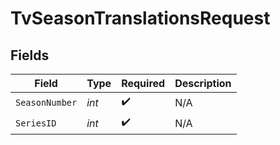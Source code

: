 # TvSeasonTranslationsRequest


## Fields

| Field              | Type               | Required           | Description        |
| ------------------ | ------------------ | ------------------ | ------------------ |
| `SeasonNumber`     | *int*              | :heavy_check_mark: | N/A                |
| `SeriesID`         | *int*              | :heavy_check_mark: | N/A                |